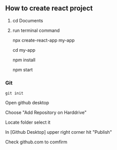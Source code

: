 ## How to create react project

1. cd Documents
2. run terminal command


    npx create-react-app my-app
    
    cd my-app
    
    npm install
    
    npm start


### Git

    git init
    

Open github desktop

Choose "Add Repository on Harddrive"

Locate folder select it

In [Github Desktop] upper right corner hit "Publish"

Check github.com to comfirm
